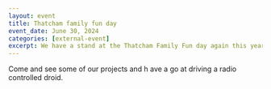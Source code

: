 ```yaml
---
layout: event
title: Thatcham family fun day
event_date: June 30, 2024
categories: [external-event]
excerpt: We have a stand at the Thatcham Family Fun day again this year.
---
```


Come and see some of our projects and h ave a go at driving a radio controlled droid.
